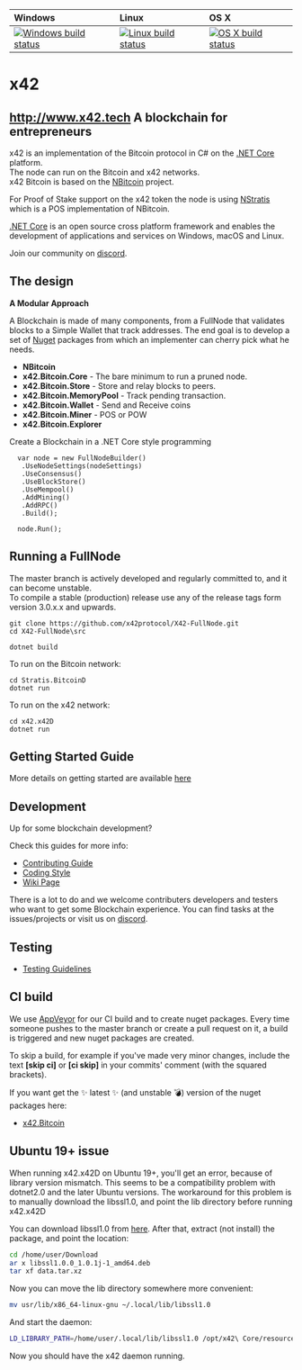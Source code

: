 | Windows | Linux | OS X
| :---- | :------ | :---- |
[![Windows build status][1]][2] | [![Linux build status][3]][4] | [![OS X build status][5]][6] | 

[1]: https://ci.appveyor.com/api/projects/status/4nc986aalq07vk3t/branch/master?svg=true
[2]: https://ci.appveyor.com/project/x42/X42-FullNode-UI
[3]: https://travis-ci.org/x42protocol/X42-FullNode-UI.svg?branch=master
[4]: https://travis-ci.org/x42protocol/X42-FullNode-UI
[5]: https://travis-ci.org/x42protocol/X42-FullNode-UI.svg?branch=master
[6]: https://travis-ci.org/x42protocol/X42-FullNode-UI


x42
===============

http://www.x42.tech
A blockchain for entrepreneurs
----------------------------

x42 is an implementation of the Bitcoin protocol in C# on the [.NET Core](https://dotnet.github.io/) platform.  
The node can run on the Bitcoin and x42 networks.  
x42 Bitcoin is based on the [NBitcoin](https://github.com/MetacoSA/NBitcoin) project.  

For Proof of Stake support on the x42 token the node is using [NStratis](https://github.com/stratisproject/NStratis) which is a POS implementation of NBitcoin.  

[.NET Core](https://dotnet.github.io/) is an open source cross platform framework and enables the development of applications and services on Windows, macOS and Linux.  

Join our community on [discord](https://discord.gg/bmYUmjr).

The design
----------

**A Modular Approach**

A Blockchain is made of many components, from a FullNode that validates blocks to a Simple Wallet that track addresses.
The end goal is to develop a set of [Nuget](https://en.wikipedia.org/wiki/NuGet) packages from which an implementer can cherry pick what he needs.

* **NBitcoin**
* **x42.Bitcoin.Core**  - The bare minimum to run a pruned node.
* **x42.Bitcoin.Store** - Store and relay blocks to peers.
* **x42.Bitcoin.MemoryPool** - Track pending transaction.
* **x42.Bitcoin.Wallet** - Send and Receive coins
* **x42.Bitcoin.Miner** - POS or POW
* **x42.Bitcoin.Explorer**


Create a Blockchain in a .NET Core style programming
```
  var node = new FullNodeBuilder()
   .UseNodeSettings(nodeSettings)
   .UseConsensus()
   .UseBlockStore()
   .UseMempool()
   .AddMining()
   .AddRPC()
   .Build();

  node.Run();
```

Running a FullNode
------------------

The master branch is actively developed and regularly committed to, and it can become unstable.  
To compile a stable (production) release use any of the release tags form version 3.0.x.x and upwards.  

```
git clone https://github.com/x42protocol/X42-FullNode.git
cd X42-FullNode\src

dotnet build

```

To run on the Bitcoin network:
```
cd Stratis.BitcoinD
dotnet run
```  

To run on the x42 network:
```
cd x42.x42D
dotnet run
```  

Getting Started Guide
-----------
More details on getting started are available [here](https://github.com/x42protocol/X42-FullNode/blob/master/Documentation/getting-started.md)

Development
-----------
Up for some blockchain development?

Check this guides for more info:
* [Contributing Guide](Documentation/contributing.md)
* [Coding Style](Documentation/coding-style.md)
* [Wiki Page](https://x42platform.atlassian.net/wiki/spaces/WIKI/overview)

There is a lot to do and we welcome contributers developers and testers who want to get some Blockchain experience.
You can find tasks at the issues/projects or visit us on [discord](https://discord.gg/bmYUmjr).

Testing
-------
* [Testing Guidelines](Documentation/testing-guidelines.md)

CI build
-----------

We use [AppVeyor](https://www.appveyor.com/) for our CI build and to create nuget packages.
Every time someone pushes to the master branch or create a pull request on it, a build is triggered and new nuget packages are created.

To skip a build, for example if you've made very minor changes, include the text **[skip ci]** or **[ci skip]** in your commits' comment (with the squared brackets).

If you want get the :sparkles: latest :sparkles: (and unstable :bomb:) version of the nuget packages here: 
* [x42.Bitcoin](https://ci.appveyor.com/api/projects/x42/x42bitcoinfullnode/artifacts/nuget/x42.Bitcoin.1.0.7-alpha.nupkg?job=Configuration%3A%20Release)

Ubuntu 19+ issue
----------------

When running x42.x42D on Ubuntu 19+, you'll get an error, because of library version mismatch.
This seems to be a compatibility problem with dotnet2.0 and the later Ubuntu versions.
The workaround for this problem is to manually download the libssl1.0, and point the lib directory before running x42.x42D

You can download libssl1.0 from [here](http://packages.linuxmint.com/pool/upstream/o/openssl/libssl1.0.0_1.0.1j-1_amd64.deb).
After that, extract (not install) the package, and point the location:

```bash
cd /home/user/Download
ar x libssl1.0.0_1.0.1j-1_amd64.deb
tar xf data.tar.xz
```
Now you can move the lib directory somewhere more convenient:
```bash
mv usr/lib/x86_64-linux-gnu ~/.local/lib/libssl1.0
```
And start the daemon:
```bash
LD_LIBRARY_PATH=/home/user/.local/lib/libssl1.0 /opt/x42\ Core/resources/daemon/x42.x42D
```
Now you should have the x42 daemon running.
